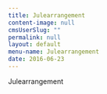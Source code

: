 ```yaml
---
title: Julearrangement
content-image: null
cmsUserSlug: ""
permalink: null
layout: default
menu-name: Julearrangement
date: 2016-06-23 
---
```


Julearrangement